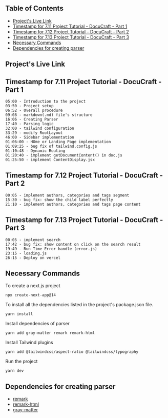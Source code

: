 ## Table of Contents

-   [Project's Live Link](#projects-live-link)
-   [Timestamp for 7.11 Project Tutorial - DocuCraft - Part 1](#timestamp-for-711-project-tutorial---docucraft---part-1)
-   [Timestamp for 7.12 Project Tutorial - DocuCraft - Part 2](#timestamp-for-712-project-tutorial---docuCraft---part-2)
-   [Timestamp for 7.13 Project Tutorial - DocuCraft - Part 3](#timestamp-for-713-project-tutorial---docuCraft---part-3)
-   [Necessary Commands](#necessary-commands)
-   [Dependencies for creating parser](#dependencies-for-creating-parser)

## Project's Live Link

## Timestamp for 7.11 Project Tutorial - DocuCraft - Part 1

```
05:00 - Introduction to the project
03:50 - Project setup
06:52 - Overall procedure
09:08 - markdown(.md) file's structure
16:06 - Creating Parser
17:40 - Parsing logic
32:00 - tailwind configuration
33:29 - modify RootLayout
46:00 - Sidebar implementation
01:06:00 - HOme or Landing Page implementation
01:09:25 - bug fix of tailwind.config.js
01:10:48 - Dynamic Routing
01:20:40 - implement getDocumentContent() in doc.js
01:25:50 - implement ContentDisplay.jsx
```

## Timestamp for 7.12 Project Tutorial - DocuCraft - Part 2

```
00:05 - implement authors, categories and tags segment
15:30 - bug fix: show the child label perfectly
21:10 - implement authors, categories and tags page content
```

## Timestamp for 7.13 Project Tutorial - DocuCraft - Part 3

```
00:05 - implement search
17:42 - bug fix: show content on click on the search result
19:49 - Run Time Error handle (error.js)
23:15 - loading.js
26:15 - Deploy on vercel
```

## Necessary Commands

To create a next.js project

```
npx create-next-app@14
```

To install all the dependencies listed in the project's package.json file.

```
yarn install
```

Install dependencies of parser

```
yarn add gray-matter remark remark-html
```

Install Tailwind plugins

```
yarn add @tailwindcss/aspect-ratio @tailwindcss/typography
```

Run the project

```
yarn dev
```

## Dependencies for creating parser

-   [remark](https://www.npmjs.com/package/remark)
-   [remark-html](https://www.npmjs.com/package/remark-html)
-   [gray-matter](https://www.npmjs.com/package/gray-matter)
